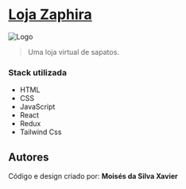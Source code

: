 # [Loja Zaphira](#)

![Logo](https://github.com/devmoisesx/Zaphira/blob/main/src/assets/icons/favicon-96x96.png?raw=true)

> Uma loja virtual de sapatos.

### Stack utilizada

- HTML
- CSS
- JavaScript
- React
- Redux
- Tailwind Css

<!-- ## Aprendizados

<!-- Com este projeto aprendi a criar uma site para uma academia. Tive algumas dificuldades para criar o cabeçalho e o menu, mas depois de algumas revisadas nas documentações consegui criar e aperfeiçoar o projeto. 📚

Estudei sobre responsividade para que o site se adequasse a qualquer dispositivo, celulares, tabletes e computadores. 📱💻

Tive algumas complicações ao utilizar as Media queries, mas nada que uma longa prática não resolvesse. 🙌 

## Screenshots

![Home do site]()
-->
## Autores

Código e design criado por: **Moisés da Silva Xavier**
